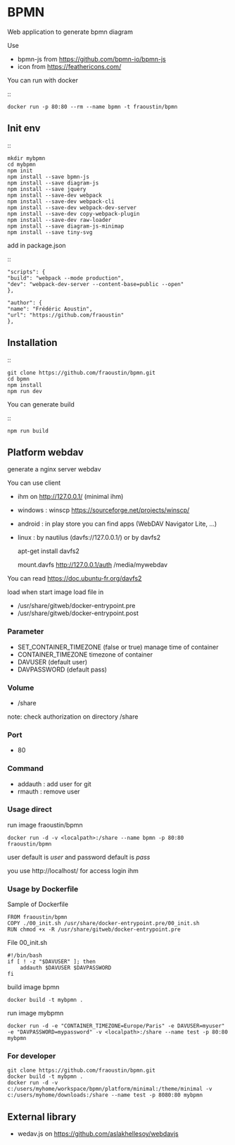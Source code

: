 # BPMN

Web application to generate bpmn diagram

Use

- bpmn-js from https://github.com/bpmn-io/bpmn-js
- icon from https://feathericons.com/ 

You can run with docker

::

    docker run -p 80:80 --rm --name bpmn -t fraoustin/bpmn 

## Init env

::

    mkdir mybpmn
    cd mybpmn
    npm init
    npm install --save bpmn-js
    npm install --save diagram-js
    npm install --save jquery
    npm install --save-dev webpack
    npm install --save-dev webpack-cli
    npm install --save-dev webpack-dev-server
    npm install --save-dev copy-webpack-plugin
    npm install --save-dev raw-loader
    npm install --save diagram-js-minimap
    npm install --save tiny-svg

add in package.json

::

    "scripts": {
    "build": "webpack --mode production",
    "dev": "webpack-dev-server --content-base=public --open"
    },

    "author": {
    "name": "Frédéric Aoustin",
    "url": "https://github.com/fraoustin"
    },


## Installation

::

    git clone https://github.com/fraoustin/bpmn.git
    cd bpmn
    npm install
    npm run dev

You can generate build

::

    npm run build

## Platform webdav

generate a nginx server webdav

You can use client

- ihm on http://127.0.0.1/ (minimal ihm)
- windows : winscp https://sourceforge.net/projects/winscp/
- android : in play store you can find apps (WebDAV Navigator Lite, ...)
- linux : by nautilus (davfs://127.0.0.1/) or by davfs2 

    apt-get install davfs2

    mount.davfs http://127.0.0.1/auth /media/mywebdav

You can read https://doc.ubuntu-fr.org/davfs2


load when start image load file in

- /usr/share/gitweb/docker-entrypoint.pre
- /usr/share/gitweb/docker-entrypoint.post

### Parameter

- SET_CONTAINER_TIMEZONE (false or true) manage time of container
- CONTAINER_TIMEZONE timezone of container
- DAVUSER (default user)
- DAVPASSWORD (default pass)

### Volume

- /share

note: check authorization on directory /share

### Port

- 80 

### Command

- addauth : add user for git
- rmauth : remove user

### Usage direct

run image fraoustin/bpmn

    docker run -d -v <localpath>:/share --name bpmn -p 80:80 fraoustin/bpmn

user default is *user* and password default is *pass*

you use http://localhost/ for access login ihm

### Usage by Dockerfile

Sample of Dockerfile

    FROM fraoustin/bpmn
    COPY ./00_init.sh /usr/share/docker-entrypoint.pre/00_init.sh
    RUN chmod +x -R /usr/share/gitweb/docker-entrypoint.pre

File 00_init.sh

    #!/bin/bash
    if [ ! -z "$DAVUSER" ]; then
        addauth $DAVUSER $DAVPASSWORD
    fi    


build image bpmn

    docker build -t mybpmn .

run image mybpmn

    docker run -d -e "CONTAINER_TIMEZONE=Europe/Paris" -e DAVUSER=myuser" -e "DAVPASSWORD=mypassword" -v <localpath>:/share --name test -p 80:80 mybpmn


### For developer

    git clone https://github.com/fraoustin/bpmn.git
    docker build -t mybpmn .
    docker run -d -v c:/users/myhome/workspace/bpmn/platform/minimal:/theme/minimal -v c:/users/myhome/downloads:/share --name test -p 8080:80 mybpmn

## External library

- wedav.js on https://github.com/aslakhellesoy/webdavjs

